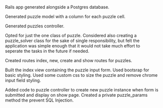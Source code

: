 Rails app generated alongside a Postgres database.

Generated puzzle model with a column for each puzzle cell.

Generated puzzles controller.

Opted for just the one class of puzzle. Considered also creating a puzzle_solver class for the sake of single responsibility, but felt the application was simple enough that it would not take much effort to seperate the tasks in the future if needed.

Created routes index, new, create and show routes for puzzles.

Built the index view containing the puzzle input form. Used bootsrap for basic styling. Used some custom css to size the puzzle and remove chrome input field styling.

Added code to puzzle controller to create new puzzle instance when form is submitted and display on show page. Created a private puzzle_params method the prevent SQL Injection.


